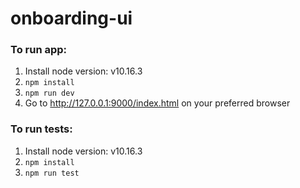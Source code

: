# onboarding-ui

### To run app:
1. Install node version: v10.16.3
2. `npm install`
3. `npm run dev`
4. Go to http://127.0.0.1:9000/index.html on your preferred browser

### To run tests:
1. Install node version: v10.16.3
2. `npm install`
3. `npm run test`

